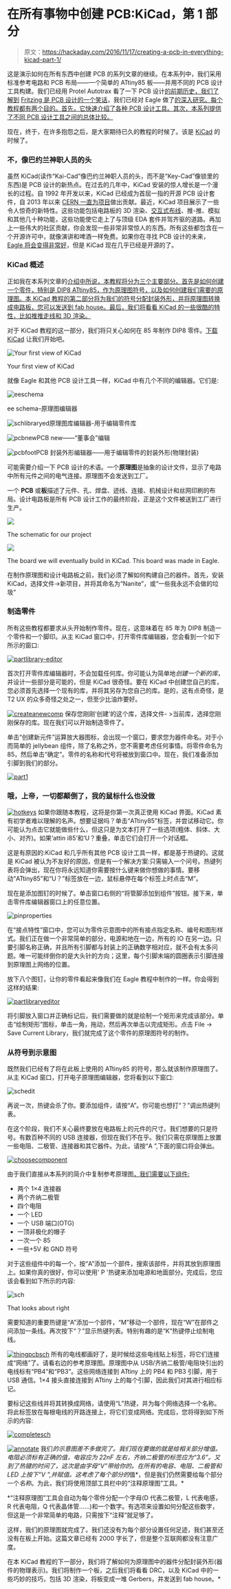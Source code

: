 # 在所有事物中创建 PCB:KiCad，第 1 部分

> 原文：<https://hackaday.com/2016/11/17/creating-a-pcb-in-everything-kicad-part-1/>

这是演示如何在所有东西中创建 PCB 的系列文章的继续。在本系列中，我们采用标准参考电路和 PCB 布局——一个简单的 ATtiny85 板——并用不同的 PCB 设计工具构建。我们已经用 Protel Autotrax 看了一下 PCB 设计[的前期历史，我们了解到](http://hackaday.com/2016/11/10/creating-a-pcb-in-everything-protel-autotrax/) [Fritzing 是 PCB 设计的一个笑话](http://hackaday.com/2016/10/11/creating-a-pcb-in-everything-friends-dont-let-friends-use-fritzing/)，我们已经对 Eagle 做了[的深入研究。每个教程都有两个目的。首先，它快速介绍了各种 PCB 设计工具。其次，本系列提供了不同 PCB 设计工具之间的总体比较。](http://hackaday.com/2016/09/22/making-a-pcb-eagle-part-1/)

现在，终于，在许多抱怨之后，是大家期待已久的教程的时候了。该是 [KiCad](http://kicad.org/) 的时候了。

### 不，像巴约兰神职人员的头

虽然 KiCad(读作“Kai-Cad”像巴约兰神职人员的头，而不是“Key-Cad”像锁里的东西)是 PCB 设计的新热点。在过去的几年中，KiCad 安装的惊人增长是一个漫长的过程。自 1992 年开发以来，KiCad 已经成为首屈一指的开源 PCB 设计套件，自 2013 年以来 [CERN 一直为项目](https://home.cern/about/updates/2015/02/kicad-software-gets-cern-treatment)做出贡献。最近，KiCad 项目展示了一些令人惊奇的新特性。这些功能包括电路板的 3D 渲染、[交互式布线](https://www.youtube.com/watch?v=CCG4daPvuVI)、推-推、模拟和其他几十种功能，这些功能使它走上了与顶级 EDA 套件并驾齐驱的道路。再加上一些伟大的社区贡献，你会发现一些非常非常惊人的东西。所有这些都包含在一个开源许可中，就像演讲和啤酒一样免费。如果你在寻找 PCB 设计的未来， [Eagle 将会变得非常好](https://hackaday.com/2016/07/05/the-future-of-eagle-cad/)，但是 KiCad 现在几乎已经是开源的了。

### KiCad 概述

正如我在本系列文章的[介绍中所说，本教程将分为三个主要部分。首先是如何创建一个零件，特别是 DIP8 ATtiny85，作为原理图符号，以及如何创建我们需要的原理图。本 KiCad 教程的第二部分将为我们的符号分配封装外形，并将原理图转换成电路板，您可以发送到 fab house。最后，我们将看看 KiCad 的一些很酷的特性，比如推推走线和 3D 渲染。](https://hackaday.com/2016/09/21/creating-a-pcb-in-everything-introduction/)

对于 KiCad 教程的这一部分，我们将只关心如何在 85 年制作 DIP8 零件。[下载 KiCad](http://kicad.org/) 让我们开始吧。

![Your first view of KiCad](img/8b99ccb86eb6a62abdf31dd8450b9778.png)

Your first view of KiCad

就像 Eagle 和其他 PCB 设计工具一样，KiCad 中有几个不同的编辑器。它们是:

![eeschema](img/336b8a7903de2a9eb226270730cbb5d1.png)

ee schema–原理图编辑器

![schlibraryed](img/8deb277be1a1c2e1bba62ed6d6fcbe06.png)原理图库编辑器-用于编辑零件库

![pcbnew](img/fc3764d34460ba612a80cff1d8d6aad5.png)PCB new——“董事会”编辑

![pcbfoot](img/af31ac23d8cfd1255e54009da650f770.png)PCB 封装外形编辑器——用于编辑零件的封装外形(物理封装)

可能需要介绍一下 PCB 设计的术语。一个**原理图**是抽象的设计文件，显示了电路中所有元件之间的电气连接。原理图不会发送到工厂。

一个 **PCB** 或**板**描述了元件、孔、焊盘、迹线、连接、机械设计和丝网印刷的布局。设计电路板是所有 PCB 设计工作的最终阶段，正是这个文件被送到工厂进行生产。

[![](img/e71b2d4228c32402ccceeff5327c84f3.png)](https://hackaday.com/wp-content/uploads/2016/11/thingpcbsch.png)

The schematic for our project

[![](img/c8ce86e44dd72b3f752313072ee5a22b.png)](https://hackaday.com/wp-content/uploads/2016/11/naniteboard.png)

The board we will eventually build in KiCad. This board was made in Eagle.

在制作原理图和设计电路板之前，我们必须了解如何构建自己的器件。首先，安装 KiCad，选择文件->新项目，并将其命名为“Nanite”，或“一些我永远不会做的垃圾”

### 制造零件

所有这些教程都要求从头开始制作零件。现在，这意味着在 85 年为 DIP8 制造一个零件和一个脚印。从主 KiCad 窗口中，打开零件库编辑器，您会看到一个如下所示的窗口:

[![partlibrary-editor](img/612586d68bba71e385b2db1cf8d9aac1.png)](https://hackaday.com/wp-content/uploads/2016/11/partlibrary-editor.png)

首次打开零件库编辑器时，不会加载任何库。你可能认为简单地*创建一个新的库*，并设计一些部分是可能的，但是 KiCad 很奇怪。要在 KiCad 中创建您自己的库，您必须首先选择一个现有的库，并将其另存为您自己的库。是的，这有点奇怪，是 T2 UX 的众多奇怪之处之一，但至少比油炸要好。

[![createanewcomp](img/9d725b1f552ef5e647598d3a0dc3136b.png)](https://hackaday.com/wp-content/uploads/2016/11/createanewcomp.png) 保存您刚刚‘创建’的这个库，选择文件- >当前库，选择您刚刚保存的库。现在我们可以开始制造零件了。

单击“创建新元件”运算放大器图标，会出现一个窗口，要求您为器件命名。对于小而简单的 jellybean 组件，除了名称之外，您不需要考虑任何事情。将零件命名为 85，然后单击“确定”。零件的名称和代号将被放到窗口中。现在，我们准备添加引脚到我们的部分。

[![part1](img/c51e6ff5ca3176b0edb93631ccddd28e.png)](https://hackaday.com/wp-content/uploads/2016/11/part1.png)

### 哦，上帝，一切都颠倒了，我的鼠标什么也没做

[![hotkeys](img/2a1f639d380447fefee9d581d6f9ac12.png)](https://hackaday.com/wp-content/uploads/2016/11/hotkeys.png) 如果你跟随本教程，这将是你第一次真正使用 KiCad 界面。KiCad 素有初学者难以理解的名声。想要证据吗？单击“ATtiny85”标签，并尝试移动它。你可能认为点击它就能做些什么，但这只是为文本打开了一些选项(粗体、斜体、大小、对齐)。如果‘attin i85’和‘U？重叠，单击它们会打开一个对话框。

这是有原因的:KiCad 和几乎所有其他 PCB 设计工具一样，都是基于热键的。这就是 KiCad 被认为不友好的原因，但是有一个解决方案:只需输入一个问号。热键列表将会弹出，现在你将永远知道你需要按什么键来做你想做的事情。要移动“ATtiny85”和“U？”标签放在一边，鼠标悬停在每个标签上时点击“M”。

现在是添加图钉的时候了。单击窗口右侧的“将管脚添加到组件”按钮。接下来，单击零件库编辑器窗口上的任意位置。

![pinproperties](img/ffca618005171129514f05bc04e233fd.png)

在“接点特性”窗口中，您可以为零件示意图中的所有接点指定名称、编号和图形样式。我们正在做一个非常简单的部分，电源和地在一边，所有的 IO 在另一边。只要引脚名称正确，并且所有引脚都与封装上的正确数字相对应，就不会有太多问题。唯一可能绊倒你的是大头针的方向；这里，每个引脚末端的圆圈表示引脚连接到原理图上网络的位置。

放下八个图钉，让你的零件看起来像我们在 Eagle 教程中制作的一样。你会得到这样的结果:

[![partlibraryeditor](img/fa085a044d167c49bab7907856424239.png)](https://hackaday.com/wp-content/uploads/2016/11/partlibraryeditor.png)

将引脚放入窗口并正确标记后，我们需要做的就是绘制一个矩形来完成该部分。单击“绘制矩形”图标，单击一角，拖动，然后再次单击以完成矩形。点击 File -> Save Current Library，我们就完成了这个零件的原理图符号的制作。

### 从符号到示意图

既然我们已经有了将在此板上使用的 ATtiny85 的符号，那么就该制作原理图了。从主 KiCad 窗口，打开电子原理图编辑器，您将看到以下窗口:

![schedit](img/e14080b05d749cce07ee96ca82cd420b.png)

再说一次，热键会杀了你。要添加组件，请按“A”。你可能也想打“？”调出热键列表。

在这个阶段，我们不关心最终要放在电路板上的元件的尺寸。我们想要的只是符号。有数百种不同的 USB 连接器，但现在我们不在乎。我们只需在原理图上放置一些电阻、二极管、连接器和其它器件。为此，请按“A ”,下面的窗口将会弹出。

[![choosecomponent](img/471f3f3d4d0ca2fa9eba1f64e7a164da.png)](https://hackaday.com/wp-content/uploads/2016/11/choosecomponent.png)

由于我们直接从本系列的简介中复制参考原理图[，我们需要以下组件:](https://hackaday.com/2016/09/21/creating-a-pcb-in-everything-introduction/)

*   两个 1×4 连接器
*   两个齐纳二极管
*   四个电阻
*   一个 LED
*   一个 USB 端口(OTG)
*   一顶非极化的帽子
*   一次一个 85
*   一些+5V 和 GND 符号

对于这些组件中的每一个，按“A”添加一个部件，搜索该部件，并将其放到原理图上。如果你真的很好，你可以使用' P '热键来添加电源和地面部分。完成后，您应该会看到如下所示的内容:

![sch](img/548044c5075c720f6ecf52c26b29f019.png)

That looks about right

需要知道的重要热键是“A”添加一个部件，“M”移动一个部件，现在“W”在部件之间添加一条线。再次按下“？”显示热键列表。特别有趣的是“K”热键停止绘制电线。

[![thingpcbsch](img/2221a816343d5ceb4a00dea1d09872a1.png)](https://hackaday.com/wp-content/uploads/2016/11/thingpcbsch1.png) 所有的电线都画好了，是时候给这些电线贴上标签，将它们连接成“网络”了。请看右边的参考原理图。原理图中从 USB/齐纳二极管/电阻块引出的电线标有“PB4”和“PB3”。这些网络连接到 ATtiny 上的 PB4 和 PB3 引脚，用于 USB 通信。1×4 接头直接连接到 ATtiny 上的每个引脚，因此我们对其进行相应标记。

要标记这些线并将其转换成网络，请使用“L”热键，并为每个网络选择一个名称。将此标签放在每根电线的开路连接上，将它们变成网络。完成后，您将得到如下所示的内容:

[![completesch](img/1773be96ebb4ce85f1adccd182cb255c.png)](https://hackaday.com/wp-content/uploads/2016/11/completesch.png)

[![annotate](img/f4f1178b0b088a553c183fcae0d9b634.png)](https://hackaday.com/wp-content/uploads/2016/11/annotate.png) 我们*的示意图差不多做完了。我们现在要做的就是给相关部分增值。电阻必须标有正确的值，电容应为 22nF 左右，齐纳二极管的标签应为“3.6”。又到了热键的时间了，这次是由字母“V”带给你的。在所有的电容、电阻、二极管和 LED 上按下“V ”,并赋值。这考虑了每个部分的*值*，但是我们仍然需要给每个部分一个*名称*。为此，我们将使用顶部工具栏中的“注释原理图”工具。*

 *“注释原理图”工具会自动为每个零件分配一个字母(D 代表二极管，L 代表电感，R 代表电阻，Q 代表晶体管……)和一个数字。有选项来设置如何分配这些数字，但这是一个非常简单的电路，只需按下“注释”就足够了。

这样，我们的原理图就完成了。我们还没有为每个部分设置任何足迹，我们甚至还没有在板上开始。这篇文章已经有 2000 字长了，但是整个互联网都没有注意广度。

在本 KiCad 教程的下一部分，我们将了解如何为原理图中的器件分配封装外形(器件的物理表示)。我们将制作一个板，之后我们将看看 DRC，以及 KiCad 中的一些巧妙的技巧，包括 3D 渲染，将板变成一堆 Gerbers，并发送到 fab house。*